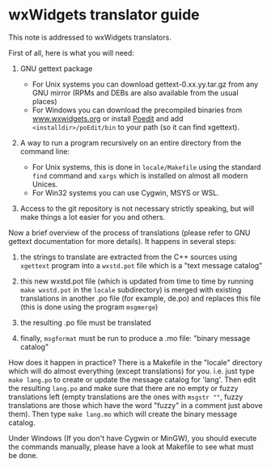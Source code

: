 wxWidgets translator guide
==========================

This note is addressed to wxWidgets translators.

First of all, here is what you will need:

1. GNU gettext package

   - For Unix systems you can download gettext-0.xx.yy.tar.gz from any GNU
   mirror (RPMs and DEBs are also available from the usual places)
   - For Windows you can download the precompiled binaries from
   www.wxwidgets.org or install [Poedit](https://poedit.net/) and add
   `<installdir>/poEdit/bin` to your path (so it can find xgettext).

2. A way to run a program recursively on an entire directory from the command
   line:

   - For Unix systems, this is done in `locale/Makefile` using the standard `find`
   command and `xargs` which is installed on almost all modern Unices.
   - For Win32 systems you can use Cygwin, MSYS or WSL.

3. Access to the git repository is not necessary strictly speaking, but will
   make things a lot easier for you and others.


Now a brief overview of the process of translations (please refer to GNU
gettext documentation for more details). It happens in several steps:

1. the strings to translate are extracted from the C++ sources using `xgettext`
   program into a `wxstd.pot` file which is a "text message catalog"

2. this new wxstd.pot file (which is updated from time to time by running
   `make wxstd.pot` in the `locale` subdirectory) is merged with existing
   translations in another .po file (for example, de.po) and replaces this
   file (this is done using the program `msgmerge`)

3. the resulting .po file must be translated

4. finally, `msgformat` must be run to produce a .mo file: "binary message catalog"


How does it happen in practice? There is a Makefile in the "locale"
directory which will do almost everything (except translations) for you. i.e.
just type `make lang.po` to create or update the message catalog for 'lang'.
Then edit the resulting `lang.po` and make sure that there are no empty or fuzzy
translations left (empty translations are the ones with `msgstr ""`, fuzzy
translations are those which have the word "fuzzy" in a comment just above
them). Then type `make lang.mo` which will create the binary message catalog.

Under Windows (If you don't have Cygwin or MinGW), you should execute the
commands manually, please have a look at Makefile to see what must be done.
